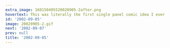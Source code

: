 ```yaml
---
extra_image: 160150405520020905-2after.png
hovertext: This was literally the first single panel comic idea I ever had, though it isn't the first drawing. I revised it around 2005 or so, at a point when I apparently thought fingertips were square-shaped.
id: '2002-09-05'
image: 20020905-2.gif
next: '2002-09-07'
prev: null
title: '2002-09-05'
---
```

